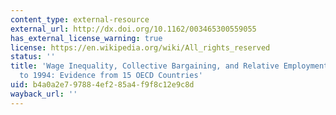 ```yaml
---
content_type: external-resource
external_url: http://dx.doi.org/10.1162/003465300559055
has_external_license_warning: true
license: https://en.wikipedia.org/wiki/All_rights_reserved
status: ''
title: 'Wage Inequality, Collective Bargaining, and Relative Employment from 1985
  to 1994: Evidence from 15 OECD Countries'
uid: b4a0a2e7-9788-4ef2-85a4-f9f8c12e9c8d
wayback_url: ''
---
```

